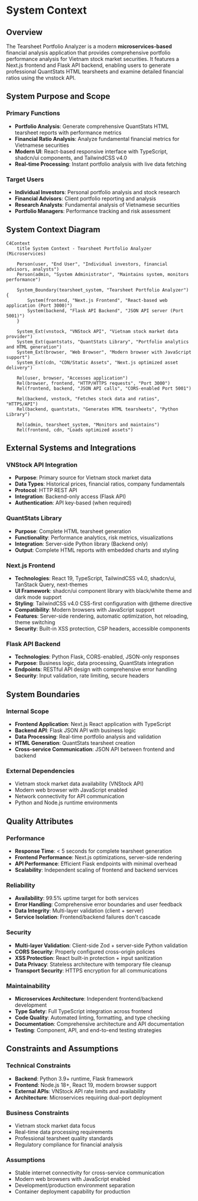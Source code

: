 # System Context

## Overview

The Tearsheet Portfolio Analyzer is a modern **microservices-based** financial analysis application that provides comprehensive portfolio performance analysis for Vietnam stock market securities. It features a Next.js frontend and Flask API backend, enabling users to generate professional QuantStats HTML tearsheets and examine detailed financial ratios using the vnstock API.

## System Purpose and Scope

### Primary Functions
- **Portfolio Analysis**: Generate comprehensive QuantStats HTML tearsheet reports with performance metrics
- **Financial Ratio Analysis**: Analyze fundamental financial metrics for Vietnamese securities
- **Modern UI**: React-based responsive interface with TypeScript, shadcn/ui components, and TailwindCSS v4.0
- **Real-time Processing**: Instant portfolio analysis with live data fetching

### Target Users
- **Individual Investors**: Personal portfolio analysis and stock research
- **Financial Advisors**: Client portfolio reporting and analysis
- **Research Analysts**: Fundamental analysis of Vietnamese securities
- **Portfolio Managers**: Performance tracking and risk assessment

## System Context Diagram

```mermaid
C4Context
    title System Context - Tearsheet Portfolio Analyzer (Microservices)
    
    Person(user, "End User", "Individual investors, financial advisors, analysts")
    Person(admin, "System Administrator", "Maintains system, monitors performance")
    
    System_Boundary(tearsheet_system, "Tearsheet Portfolio Analyzer") {
        System(frontend, "Next.js Frontend", "React-based web application (Port 3000)")
        System(backend, "Flask API Backend", "JSON API server (Port 5001)")
    }
    
    System_Ext(vnstock, "VNStock API", "Vietnam stock market data provider")
    System_Ext(quantstats, "QuantStats Library", "Portfolio analytics and HTML generation")
    System_Ext(browser, "Web Browser", "Modern browser with JavaScript support")
    System_Ext(cdn, "CDN/Static Assets", "Next.js optimized asset delivery")
    
    Rel(user, browser, "Accesses application")
    Rel(browser, frontend, "HTTP/HTTPS requests", "Port 3000")
    Rel(frontend, backend, "JSON API calls", "CORS-enabled Port 5001")
    
    Rel(backend, vnstock, "Fetches stock data and ratios", "HTTPS/API")
    Rel(backend, quantstats, "Generates HTML tearsheets", "Python Library")
    
    Rel(admin, tearsheet_system, "Monitors and maintains")
    Rel(frontend, cdn, "Loads optimized assets")
```

## External Systems and Integrations

### VNStock API Integration
- **Purpose**: Primary source for Vietnam stock market data
- **Data Types**: Historical prices, financial ratios, company fundamentals
- **Protocol**: HTTP REST API
- **Integration**: Backend-only access (Flask API)
- **Authentication**: API key-based (when required)

### QuantStats Library
- **Purpose**: Complete HTML tearsheet generation
- **Functionality**: Performance analytics, risk metrics, visualizations
- **Integration**: Server-side Python library (Backend only)
- **Output**: Complete HTML reports with embedded charts and styling

### Next.js Frontend
- **Technologies**: React 19, TypeScript, TailwindCSS v4.0, shadcn/ui, TanStack Query, next-themes
- **UI Framework**: shadcn/ui component library with black/white theme and dark mode support
- **Styling**: TailwindCSS v4.0 CSS-first configuration with @theme directive
- **Compatibility**: Modern browsers with JavaScript support
- **Features**: Server-side rendering, automatic optimization, hot reloading, theme switching
- **Security**: Built-in XSS protection, CSP headers, accessible components

### Flask API Backend
- **Technologies**: Python Flask, CORS-enabled, JSON-only responses
- **Purpose**: Business logic, data processing, QuantStats integration
- **Endpoints**: RESTful API design with comprehensive error handling
- **Security**: Input validation, rate limiting, secure headers

## System Boundaries

### Internal Scope
- **Frontend Application**: Next.js React application with TypeScript
- **Backend API**: Flask JSON API with business logic
- **Data Processing**: Real-time portfolio analysis and validation
- **HTML Generation**: QuantStats tearsheet creation
- **Cross-service Communication**: JSON API between frontend and backend

### External Dependencies
- Vietnam stock market data availability (VNStock API)
- Modern web browser with JavaScript enabled
- Network connectivity for API communication
- Python and Node.js runtime environments

## Quality Attributes

### Performance
- **Response Time**: < 5 seconds for complete tearsheet generation
- **Frontend Performance**: Next.js optimizations, server-side rendering
- **API Performance**: Efficient Flask endpoints with minimal overhead
- **Scalability**: Independent scaling of frontend and backend services

### Reliability
- **Availability**: 99.5% uptime target for both services
- **Error Handling**: Comprehensive error boundaries and user feedback
- **Data Integrity**: Multi-layer validation (client + server)
- **Service Isolation**: Frontend/backend failures don't cascade

### Security
- **Multi-layer Validation**: Client-side Zod + server-side Python validation
- **CORS Security**: Properly configured cross-origin policies
- **XSS Protection**: React built-in protection + input sanitization
- **Data Privacy**: Stateless architecture with temporary file cleanup
- **Transport Security**: HTTPS encryption for all communications

### Maintainability
- **Microservices Architecture**: Independent frontend/backend development
- **Type Safety**: Full TypeScript integration across frontend
- **Code Quality**: Automated linting, formatting, and type checking
- **Documentation**: Comprehensive architecture and API documentation
- **Testing**: Component, API, and end-to-end testing strategies

## Constraints and Assumptions

### Technical Constraints
- **Backend**: Python 3.9+ runtime, Flask framework
- **Frontend**: Node.js 18+, React 19, modern browser support
- **External APIs**: VNStock API rate limits and availability
- **Architecture**: Microservices requiring dual-port deployment

### Business Constraints
- Vietnam stock market data focus
- Real-time data processing requirements
- Professional tearsheet quality standards
- Regulatory compliance for financial analysis

### Assumptions
- Stable internet connectivity for cross-service communication
- Modern web browsers with JavaScript enabled
- Development/production environment separation
- Container deployment capability for production